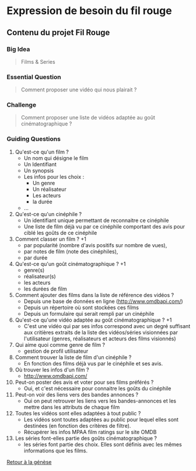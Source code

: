 # Expression de besoin du fil rouge

## Contenu du projet Fil Rouge

### Big Idea

> Films & Series

### Essential Question

> Comment proposer une vidéo qui nous plairait ?

### Challenge

> Comment proposer une liste de vidéos adaptée au goût cinématographique ?

### Guiding Questions

1. Qu'est-ce qu'un film ?
    - Un nom qui désigne le film
    - Un Identifiant 
    - Un synopsis
    - Les infos pour les choix :
        - Un genre
        - Un réalisateur
        - Les acteurs
        - la durée
    - ...
1. Qu'est-ce qu'un cinéphile ?
    - Un identifiant unique permettant de reconnaitre ce cinéphile
    - Une liste de film déjà vu par ce cinéphile comportant des avis pour ciblé les goûts de ce cinéphile
1. Comment classer un film ? +1
    - par popularité (nombre d'avis positifs sur nombre de vues),
    - par notes de film (note des cinéphiles),
    - par durée
1. Qu'est-ce qu'un goût cinématographique ? +1
    - genre(s)
    - réalisateur(s)
    - les acteurs
    - les durées de film
1. Comment ajouter des films dans la liste de référence des vidéos ?
    - Depuis une base de données en ligne (<http://www.omdbapi.com/>)
    - Depuis un répertoire où sont stockées ces films
    - Depuis un formulaire qui serait rempli par un cinéphile
1. Qu'est-ce qu'une vidéo adaptée au goût cinématographique ? +1
    - C'est une vidéo qui par ses infos correspond avec un degré suffisant aux critières extraits de la liste des vidéos/séries visionnées par l'utilisateur (genres, réalisateurs et acteurs des films visionnés)
1. Qui aime quoi comme genre de film ?
     - gestion de profil utilisateur
1. Comment trouver la liste de film d'un cinéphile ?
    - En fonction des films déjà vus par le cinéphile et ses avis.
1. Où trouver les infos d'un film ?
    - <http://www.omdbapi.com/>
1. Peut-on poster des avis et voter pour ses films préférés ?
    - Oui, et c'est nécessaire pour connaitre les goûts du cinéphile
1. Peut-on voir des liens vers des bandes annonces ?
    - Oui on peut retrouver les liens vers les bandes-annonces et les mettre dans les attributs de chaque film
1. Toutes les vidéos sont elles adaptées à tout public ?
    - Les vidéos sont toutes adaptées au public pour lequel elles sont destinées (en fonction des critères de filtre).
    - Récupérer les infos MPAA film ratings sur le site OMDB
1. Les séries font-elles partie des goûts cinématographique ?
    - les séries font partie des choix. Elles sont définis avec les mêmes informations que les films.

[Retour à la génèse](./genesis.md#expression-de-besoins)